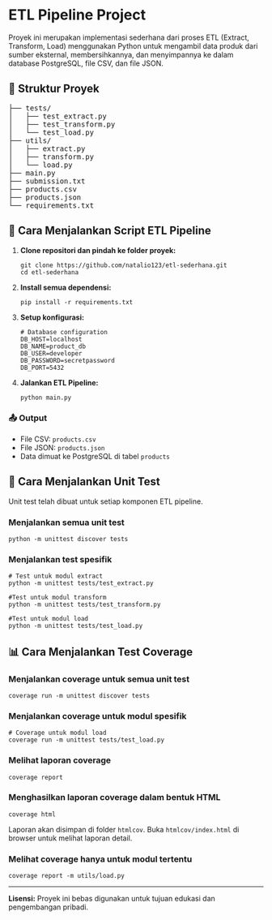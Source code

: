 <!DOCTYPE html>
<html lang="id">
<head>
  <meta charset="UTF-8">
</head>
<body>

<h1>ETL Pipeline Project</h1>

<p>Proyek ini merupakan implementasi sederhana dari proses ETL (Extract, Transform, Load) menggunakan Python untuk mengambil data produk dari sumber eksternal, membersihkannya, dan menyimpannya ke dalam database PostgreSQL, file CSV, dan file JSON.</p>

<h2>📁 Struktur Proyek</h2>
<pre>
├── tests/
│   ├── test_extract.py
│   ├── test_transform.py
│   └── test_load.py
├── utils/
│   ├── extract.py
│   ├── transform.py
│   └── load.py
├── main.py
├── submission.txt
├── products.csv
├── products.json
└── requirements.txt
</pre>

<h2>🚀 Cara Menjalankan Script ETL Pipeline</h2>

<ol>
  <li><strong>Clone repositori dan pindah ke folder proyek:</strong>
      <pre><code>git clone https://github.com/natalio123/etl-sederhana.git
cd etl-sederhana</code></pre>
  </li>
  <li><strong>Install semua dependensi:</strong><br>
    <pre><code>pip install -r requirements.txt</code></pre>
  </li>

  <li><strong>Setup konfigurasi:</strong>
     <pre><code># Database configuration
DB_HOST=localhost
DB_NAME=product_db
DB_USER=developer
DB_PASSWORD=secretpassword
DB_PORT=5432</code></pre>
  </li>
      
  <li><strong>Jalankan ETL Pipeline:</strong>
    <pre><code>python main.py</code></pre>
  </li>
</ol>
<h3>📤 Output</h3>
<ul>
  <li>File CSV: <code>products.csv</code></li>
  <li>File JSON: <code>products.json</code></li>
  <li>Data dimuat ke PostgreSQL di tabel <code>products</code></li>
</ul>

<h2>🧪 Cara Menjalankan Unit Test</h2>

<p>Unit test telah dibuat untuk setiap komponen ETL pipeline.</p>

<h3>Menjalankan semua unit test</h3>
<pre><code>python -m unittest discover tests</code></pre>

<h3>Menjalankan test spesifik</h3>
<pre><code># Test untuk modul extract
python -m unittest tests/test_extract.py
</code></pre>

<pre><code>#Test untuk modul transform
python -m unittest tests/test_transform.py
</code></pre>

<pre><code>#Test untuk modul load
python -m unittest tests/test_load.py
</code></pre>

<h2>📊 Cara Menjalankan Test Coverage</h2>

<h3>Menjalankan coverage untuk semua unit test</h3>
<pre><code>coverage run -m unittest discover tests</code></pre>

<h3>Menjalankan coverage untuk modul spesifik</h3>
<pre><code># Coverage untuk modul load
coverage run -m unittest tests/test_load.py</code></pre>

<h3>Melihat laporan coverage</h3>
<pre><code>coverage report</code></pre>

<h3>Menghasilkan laporan coverage dalam bentuk HTML</h3>
<pre><code>coverage html</code></pre>
<p>Laporan akan disimpan di folder <code>htmlcov</code>. Buka <code>htmlcov/index.html</code> di browser untuk melihat laporan detail.</p>

<h3>Melihat coverage hanya untuk modul tertentu</h3>
<pre><code>coverage report -m utils/load.py</code></pre>

<hr>
<p><strong>Lisensi:</strong> Proyek ini bebas digunakan untuk tujuan edukasi dan pengembangan pribadi.</p>

</body>
</html>
